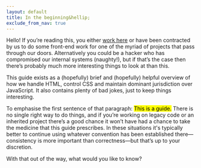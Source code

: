 ```yaml
---
layout: default
title: In the beginning&hellip;
exclude_from_nav: true
---
```


Hello! If you’re reading this, you either [work here](http://felinesoft.com/) or have been contracted by us to do some front-end work for one of the myriad of projects that pass through our doors. Alternatively you could be a hacker who has compromised our internal systems (naughty!), but if that’s the case then there’s probably much more interesting things to look at than this. 

This guide exists as a (hopefully) brief and (hopefully) helpful overview of how we handle HTML, control CSS and maintain dominant jurisdiction over JavaScript. It also contains plenty of bad jokes, just to keep things interesting. 

To emphasise the first sentence of that paragraph: <mark>This is a guide.</mark> There is no single right way to do things, and if you’re working on legacy code or an inherited project there’s a good chance it won’t have had a chance to take the medicine that this guide prescribes. In these situations it's typically better to continue using whatever convention has been established there—consistency is more important than correctness—but that’s up to your discretion. 

With that out of the way, what would you like to know?